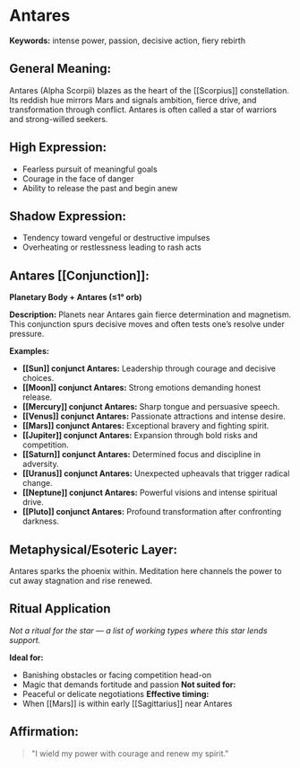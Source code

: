 # Antares


**Keywords:** intense power, passion, decisive action, fiery rebirth

## General Meaning:
Antares (Alpha Scorpii) blazes as the heart of the
[[Scorpius]] constellation. Its reddish hue mirrors Mars and
signals ambition, fierce drive, and transformation through
conflict. Antares is often called a star of warriors and
strong-willed seekers.

## High Expression:
- Fearless pursuit of meaningful goals
- Courage in the face of danger
- Ability to release the past and begin anew

## Shadow Expression:
- Tendency toward vengeful or destructive impulses
- Overheating or restlessness leading to rash acts

## Antares [[Conjunction]]:

**Planetary Body + Antares (≤1° orb)**

**Description:**
Planets near Antares gain fierce determination and magnetism.
This conjunction spurs decisive moves and often tests one’s
resolve under pressure.

**Examples:**
- **[[Sun]] conjunct Antares:** Leadership through courage and
  decisive choices.
- **[[Moon]] conjunct Antares:** Strong emotions demanding honest
  release.
- **[[Mercury]] conjunct Antares:** Sharp tongue and persuasive
  speech.
- **[[Venus]] conjunct Antares:** Passionate attractions and intense
  desire.
- **[[Mars]] conjunct Antares:** Exceptional bravery and fighting
  spirit.
- **[[Jupiter]] conjunct Antares:** Expansion through bold risks and
  competition.
- **[[Saturn]] conjunct Antares:** Determined focus and discipline in
  adversity.
- **[[Uranus]] conjunct Antares:** Unexpected upheavals that trigger
  radical change.
- **[[Neptune]] conjunct Antares:** Powerful visions and intense
  spiritual drive.
- **[[Pluto]] conjunct Antares:** Profound transformation after
  confronting darkness.

## Metaphysical/Esoteric Layer:
Antares sparks the phoenix within. Meditation here channels the
power to cut away stagnation and rise renewed.

## Ritual Application
*Not a ritual for the star — a list of working types where this star lends support.*

**Ideal for:**
- Banishing obstacles or facing competition head-on
- Magic that demands fortitude and passion
**Not suited for:**
- Peaceful or delicate negotiations
**Effective timing:**
- When [[Mars]] is within early [[Sagittarius]] near Antares

## Affirmation:

> "I wield my power with courage and renew my spirit."

